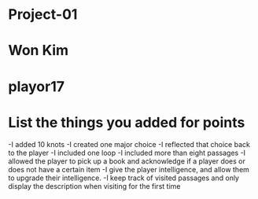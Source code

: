 # Project-01

# Won Kim

# playor17

# List the things you added for points
-I added 10 knots
-I created one major choice
-I reflected that choice back to the player
-I included one loop
-I included more than eight passages
-I allowed the player to pick up a book and acknowledge if a player does or does not have a certain item
-I give the player intelligence, and allow them to upgrade their intelligence.
-I keep track of visited passages and only display the description when visiting for the first time